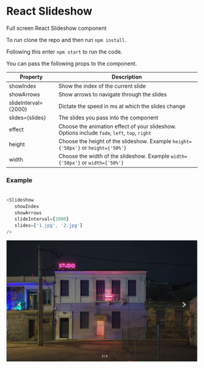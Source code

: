 # React Slideshow

Full screen React Slideshow component

To run clone the repo and then run `npm install`.

Following this enter `npm start` to run the code.

You can pass the following props to the component.

| Property | Description|
|----------|-------------
| showIndex | Show the index of the current slide |
| showArrows | Show arrows to navigate through the slides |
| slideInterval={2000}| Dictate the speed in ms at which the slides change |
| slides={slides} | The slides you pass into the component |
| effect |Choose the animation effect of your slideshow. Options include `fade`, `left`, `top`, `right` |
| height | Choose the height of the slideshow. Example `height={'50px'}` or `height={'50%'}`|
| width | Choose the width of the slideshow. Example `width={'50px'}` or `width={'50%'}`|



### Example

```js

<Slideshow
   showIndex
   showArrows
   slideInterval={2000}
   slides=['1.jpg', '2.jpg']
/>

```

![Alt text](/react-slideshow.png?raw=true "Optional Title")
